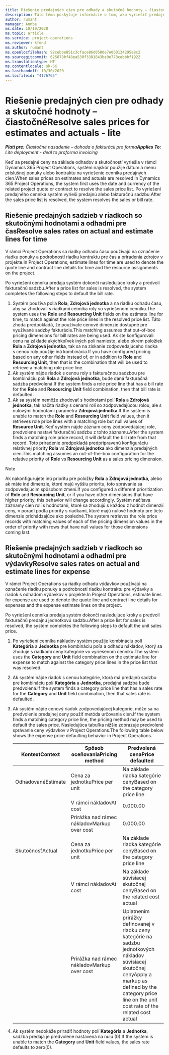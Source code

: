 ```yaml
---
title: Riešenie predajných cien pre odhady a skutočné hodnoty – čiastočné
description: Táto téma poskytuje informácie o tom, ako vyriešiť predajné ceny pre odhady a skutočné hodnoty.
author: rumant
manager: Annbe
ms.date: 10/19/2020
ms.topic: article
ms.service: project-operations
ms.reviewer: kfend
ms.author: rumant
ms.openlocfilehash: 92cebbe851c3cface86d0580e7e060134295e8c2
ms.sourcegitcommit: 625878bf48ea530f3381843be0e778cebbbf1922
ms.translationtype: HT
ms.contentlocale: sk-SK
ms.lasthandoff: 10/30/2020
ms.locfileid: "4176765"
---
```

# <a name="resolve-sales-prices-for-estimates-and-actuals---lite"></a><span data-ttu-id="425a0-103">Riešenie predajných cien pre odhady a skutočné hodnoty – čiastočné</span><span class="sxs-lookup"><span data-stu-id="425a0-103">Resolve sales prices for estimates and actuals - lite</span></span>

<span data-ttu-id="425a0-104">_**Platí pre:** Čiastočné nasadenie – dohoda o fakturácii pro forma_</span><span class="sxs-lookup"><span data-stu-id="425a0-104">_**Applies To:** Lite deployment - deal to proforma invoicing_</span></span>

<span data-ttu-id="425a0-105">Keď sa predajné ceny na základe odhadov a skutočností vyriešia v rámci Dynamics 365 Project Operations, systém najskôr použije dátum a menu príslušnej ponuky alebo kontraktu na vyriešenie cenníka predajných cien.</span><span class="sxs-lookup"><span data-stu-id="425a0-105">When sales prices on estimates and actuals are resolved in Dynamics 365 Project Operations, the system first uses the date and currency of the related project quote or contract to resolve the sales price list.</span></span> <span data-ttu-id="425a0-106">Po vyriešení predajného cenníka systém vyrieši predajnú alebo fakturačnú sadzbu.</span><span class="sxs-lookup"><span data-stu-id="425a0-106">After the sales price list is resolved, the system resolves the sales or bill rate.</span></span>

## <a name="resolve-sales-rates-on-actual-and-estimate-lines-for-time"></a><span data-ttu-id="425a0-107">Riešenie predajných sadzieb v riadkoch so skutočnými hodnotami a odhadmi pre čas</span><span class="sxs-lookup"><span data-stu-id="425a0-107">Resolve sales rates on actual and estimate lines for time</span></span>

<span data-ttu-id="425a0-108">V rámci Project Operations sa riadky odhadu času používajú na označenie riadku ponuky a podrobností riadku kontraktu pre čas a priradenia zdrojov v projekte.</span><span class="sxs-lookup"><span data-stu-id="425a0-108">In Project Operations, estimate lines for time are used to denote the quote line and contract line details for time and the resource assignments on the project.</span></span>

<span data-ttu-id="425a0-109">Po vyriešení cenníka predaja systém dokončí nasledujúce kroky a predvolí fakturačnú sadzbu.</span><span class="sxs-lookup"><span data-stu-id="425a0-109">After a price list for sales is resolved, the system completes the following steps to default the bill rate.</span></span>

1. <span data-ttu-id="425a0-110">Systém používa polia **Rola**, **Zdrojová jednotka** a na riadku odhadu času, aby sa zhodovali s riadkami cenníka roly vo vyriešenom cenníku.</span><span class="sxs-lookup"><span data-stu-id="425a0-110">The system uses the **Role** and **Resourcing Unit** fields on the estimate line for time, to match against the role price lines in the resolved price list.</span></span> <span data-ttu-id="425a0-111">Táto zhoda predpokladá, že používate cenové dimenzie dostupné pre využívané sadzby fakturácie.</span><span class="sxs-lookup"><span data-stu-id="425a0-111">This matching assumes that out-of-box pricing dimensions for bill rates are being used.</span></span> <span data-ttu-id="425a0-112">Ak ste konfigurovali cenu na základe akýchkoľvek iných polí namiesto, alebo okrem položiek **Rola** a **Zdrojová jednotka**, tak sa na získanie zodpovedajúceho riadka s cenou roly použije iná kombinácia.</span><span class="sxs-lookup"><span data-stu-id="425a0-112">If you have configured pricing based on any other fields instead of, or in addition to **Role** and **Resourcing Unit**, then that is the combination that will be used to retrieve a matching role price line.</span></span>
2. <span data-ttu-id="425a0-113">Ak systém nájde riadok s cenou roly s fakturačnou sadzbou pre kombináciu polí **Rola** a **Zdrojová jednotka**, bude daná fakturačná sadzba predvolená.</span><span class="sxs-lookup"><span data-stu-id="425a0-113">If the system finds a role price line that has a bill rate for the **Role** and **Resourcing Unit** field combination, then that bill rate is defaulted.</span></span>
3. <span data-ttu-id="425a0-114">Ak sa systém nemôže zhodovať s hodnotami polí **Rola** a **Zdrojová jednotka**, tak načíta riadky s cenami rolí so zodpovedajúcou rolou, ale s nulovými hodnotami parametra **Zdrojová jednotka**.</span><span class="sxs-lookup"><span data-stu-id="425a0-114">If the system is unable to match the **Role** and **Resourcing Unit** field values, then it retrieves role price lines with a matching role but null values of **Resource Unit**.</span></span> <span data-ttu-id="425a0-115">Keď systém nájde záznam ceny zodpovedajúcej role, predvolene nastaví fakturačnú sadzbu z tohto záznamu.</span><span class="sxs-lookup"><span data-stu-id="425a0-115">After the system finds a matching role price record, it will default the bill rate from that record.</span></span> <span data-ttu-id="425a0-116">Toto priradenie predpokladá predpripravenú konfiguráciu relatívnej priority **Rola** vs **Zdrojová jednotka** ako dimenzia predajných cien.</span><span class="sxs-lookup"><span data-stu-id="425a0-116">This matching assumes an out-of-the-box configuration for the relative priority of **Role** vs **Resourcing Unit** as a sales pricing dimension.</span></span>

> [!NOTE]
> <span data-ttu-id="425a0-117">Ak nakonfigurujete inú prioritu pre položky **Rola** a **Zdrojová jednotka**, alebo ak máte iné dimenzie, ktoré majú vyššiu prioritu, toto správanie sa zodpovedajúcim spôsobom zmení.</span><span class="sxs-lookup"><span data-stu-id="425a0-117">If you configured a different prioritization of **Role** and **Resourcing Unit**, or if you have other dimensions that have higher priority, this behavior will change accordingly.</span></span> <span data-ttu-id="425a0-118">Systém načítava záznamy cien rolí s hodnotami, ktoré sa zhodujú s každou z hodnôt dimenzií ceny, v poradí podľa priority s riadkami, ktoré majú nulové hodnoty pre tieto dimenzie prichádzajúce ako posledné.</span><span class="sxs-lookup"><span data-stu-id="425a0-118">The system retrieves the role price records with matching values of each of the pricing dimension values in the order of priority with rows that have null values for those dimensions coming last.</span></span>

## <a name="resolve-sales-rates-on-actual-and-estimate-lines-for-expense"></a><span data-ttu-id="425a0-119">Riešenie predajných sadzieb v riadkoch so skutočnými hodnotami a odhadmi pre výdavky</span><span class="sxs-lookup"><span data-stu-id="425a0-119">Resolve sales rates on actual and estimate lines for expense</span></span>

<span data-ttu-id="425a0-120">V rámci Project Operations sa riadky odhadu výdavkov používajú na označenie riadku ponuky a podrobností riadku kontraktu pre výdavky a riadok s odhadom výdavkov v projekte.</span><span class="sxs-lookup"><span data-stu-id="425a0-120">In Project Operations, estimate lines for expense are used to denote the quote line and contract line details for expenses and the expense estimate lines on the project.</span></span>

<span data-ttu-id="425a0-121">Po vyriešení cenníka predaja systém dokončí nasledujúce kroky a predvolí fakturačnú predajnú jednotkovú sadzbu.</span><span class="sxs-lookup"><span data-stu-id="425a0-121">After a price list for sales is resolved, the system completes the following steps to default the unit sales price.</span></span>

1. <span data-ttu-id="425a0-122">Po vyriešení cenníka nákladov systém použije kombináciu polí **Kategória** a **Jednotka** pre kombináciu poľa a odhadu nákladov, ktorý sa zhoduje s riadkami ceny kategórie vo vyriešenom cenníku.</span><span class="sxs-lookup"><span data-stu-id="425a0-122">The system uses the **Category** and **Unit** field combination on the estimate line for expense to match against the category price lines in the price list that was resolved.</span></span>
2. <span data-ttu-id="425a0-123">Ak systém nájde riadok s cenou kategórie, ktorá má predajnú sadzbu pre kombináciu polí **Kategória** a **Jednotka**, predajná sadzba bude predvolená.</span><span class="sxs-lookup"><span data-stu-id="425a0-123">If the system finds a category price line that has a sales rate for the **Category** and **Unit** field combination, then that sales rate is defaulted.</span></span>
3. <span data-ttu-id="425a0-124">Ak systém nájde cenový riadok zodpovedajúcej kategórie, môže sa na predvolenie predajnej ceny použiť metóda určovania cien.</span><span class="sxs-lookup"><span data-stu-id="425a0-124">If the system finds a matching category price line, the pricing method may be used to default the sales price.</span></span> <span data-ttu-id="425a0-125">Nasledujúca tabuľka nižšie zobrazuje predvolené správanie ceny výdavkov v Project Operations.</span><span class="sxs-lookup"><span data-stu-id="425a0-125">The following table below shows the expense price defaulting behavior in Project Operations.</span></span>

    | <span data-ttu-id="425a0-126">Kontext</span><span class="sxs-lookup"><span data-stu-id="425a0-126">Context</span></span> | <span data-ttu-id="425a0-127">Spôsob oceňovania</span><span class="sxs-lookup"><span data-stu-id="425a0-127">Pricing method</span></span> | <span data-ttu-id="425a0-128">Predvolená cena</span><span class="sxs-lookup"><span data-stu-id="425a0-128">Price defaulted</span></span> |
    | --- | --- | --- |
    | <span data-ttu-id="425a0-129">Odhadované</span><span class="sxs-lookup"><span data-stu-id="425a0-129">Estimate</span></span> | <span data-ttu-id="425a0-130">Cena za jednotku</span><span class="sxs-lookup"><span data-stu-id="425a0-130">Price per unit</span></span> | <span data-ttu-id="425a0-131">Na základe riadka kategórie ceny</span><span class="sxs-lookup"><span data-stu-id="425a0-131">Based on the category price line</span></span> |
    | &nbsp; | <span data-ttu-id="425a0-132">V rámci nákladov</span><span class="sxs-lookup"><span data-stu-id="425a0-132">At cost</span></span> | <span data-ttu-id="425a0-133">0.00</span><span class="sxs-lookup"><span data-stu-id="425a0-133">0.00</span></span> |
    | &nbsp; | <span data-ttu-id="425a0-134">Prirážka nad rámec nákladov</span><span class="sxs-lookup"><span data-stu-id="425a0-134">Markup over cost</span></span> | <span data-ttu-id="425a0-135">0.00</span><span class="sxs-lookup"><span data-stu-id="425a0-135">0.00</span></span> |
    | <span data-ttu-id="425a0-136">Skutočnosť</span><span class="sxs-lookup"><span data-stu-id="425a0-136">Actual</span></span> | <span data-ttu-id="425a0-137">Cena za jednotku</span><span class="sxs-lookup"><span data-stu-id="425a0-137">Price per unit</span></span> | <span data-ttu-id="425a0-138">Na základe riadka kategórie ceny</span><span class="sxs-lookup"><span data-stu-id="425a0-138">Based on the category price line</span></span> |
    | &nbsp; | <span data-ttu-id="425a0-139">V rámci nákladov</span><span class="sxs-lookup"><span data-stu-id="425a0-139">At cost</span></span> | <span data-ttu-id="425a0-140">Na základe súvisiacej skutočnej ceny</span><span class="sxs-lookup"><span data-stu-id="425a0-140">Based on the related cost actual</span></span> |
    | &nbsp; | <span data-ttu-id="425a0-141">Prirážka nad rámec nákladov</span><span class="sxs-lookup"><span data-stu-id="425a0-141">Markup over cost</span></span> | <span data-ttu-id="425a0-142">Uplatnením prirážky definovanej v riadku ceny kategórie na sadzbu jednotkových nákladov súvisiacej skutočnej ceny</span><span class="sxs-lookup"><span data-stu-id="425a0-142">Apply a markup as defined by the category price line on the unit cost rate of the related cost actual</span></span> |

4. <span data-ttu-id="425a0-143">Ak systém nedokáže priradiť hodnoty polí **Kategória** a **Jednotka**, sadzba predaja je predvolene nastavená na nulu (0).</span><span class="sxs-lookup"><span data-stu-id="425a0-143">If the system is unable to match the **Category** and **Unit** field values, the sales rate defaults to zero(0).</span></span>

